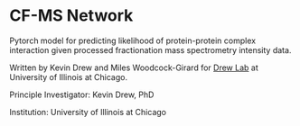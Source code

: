 # CF-MS Network

Pytorch model for predicting likelihood of protein-protein complex interaction given processed fractionation mass spectrometry intensity data.

Written by Kevin Drew and Miles Woodcock-Girard for [Drew Lab](https://ksdrew.github.io/) at University of Illinois at Chicago.


Principle Investigator: Kevin Drew, PhD

Institution: University of Illinois at Chicago
